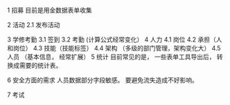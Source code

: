 1 招募
  目前是用金数据表单收集
  
2 活动
  2.1 发布活动
  
3 学修考勤
  3.1 签到
  3.2 考勤 (计算公式经常变化）
4 人力
  4.1 岗位
  4.2 承担（人和岗位）
  4.3 技能（技能标签）
  4.4 架构 （多级的部门管理，架构变化大）
  4.5 人员  （基本信息， 经常扩展）
5 统计
  目前常见的是， 一些表单工具导出后， 转换成需要的统计表。
  
6 安全方面的需求
  人员数据部分字段敏感。 要避免流失造成不好影响。
 
7 考试 
   
   
   